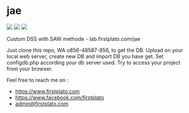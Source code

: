 # jae

<img src="https://img.shields.io/github/license/ipang-dwi/xdesktop.svg" /> <img src="https://img.shields.io/badge/lab-firstplato.com-red.svg" /> <img src="https://img.shields.io/badge/need-donation-brightgreen.svg" />

Custom DSS with SAW methode - lab.firstplato.com/jae

Just clone this repo, WA o856-48587-856, to get the DB. Upload on your local web server, create new DB and import DB you have get. Set configdb.php according your db server used. Try to access your project from your browser.

Feel free to reach me on :
- https://www.firstplato.com
- https://www.facebook.com/firstplato
- admin@firstplato.com
